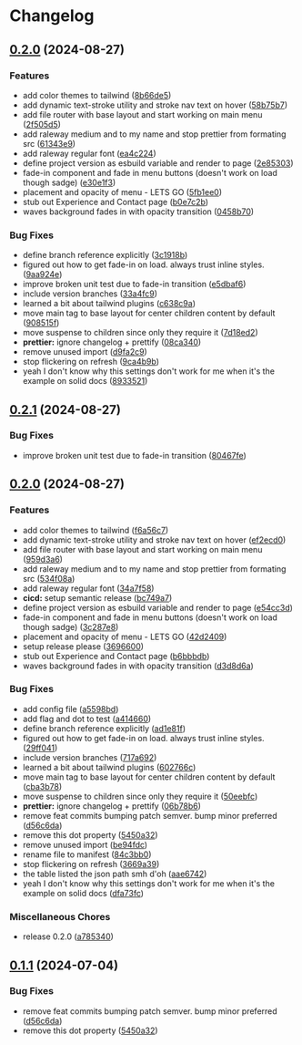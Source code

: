 # Changelog

## [0.2.0](https://github.com/Jakob-Strobl/portfolio/compare/v0.1.1...v0.2.0) (2024-08-27)


### Features

* add color themes to tailwind ([8b66de5](https://github.com/Jakob-Strobl/portfolio/commit/8b66de51876fed60baac226e66e781041931e16f))
* add dynamic text-stroke utility and stroke nav text on hover ([58b75b7](https://github.com/Jakob-Strobl/portfolio/commit/58b75b74970873fae4d5d860e47dc644cde77194))
* add file router with base layout and start working on main menu ([2f505d5](https://github.com/Jakob-Strobl/portfolio/commit/2f505d583d1e4e8aaca312b8ea466d8245ea8b3d))
* add raleway medium and to my name and stop prettier from formating src ([61343e9](https://github.com/Jakob-Strobl/portfolio/commit/61343e920b63a0cfa3115b4cdc0aba1e0bcc153d))
* add raleway regular font ([ea4c224](https://github.com/Jakob-Strobl/portfolio/commit/ea4c22455b78b7e8f516474731dd6f0df8feb929))
* define project version as esbuild variable and render to page ([2e85303](https://github.com/Jakob-Strobl/portfolio/commit/2e85303c94151a5464f564e7d83cb82c96d58c3b))
* fade-in component and fade in menu buttons (doesn't work on load though sadge) ([e30e1f3](https://github.com/Jakob-Strobl/portfolio/commit/e30e1f337a7f039d47b5f34454d8fa58ba8c7e84))
* placement and opacity of menu - LETS GO ([5fb1ee0](https://github.com/Jakob-Strobl/portfolio/commit/5fb1ee0aea539e29a434d0aa07268151d138dae0))
* stub out Experience and Contact page ([b0e7c2b](https://github.com/Jakob-Strobl/portfolio/commit/b0e7c2ba54ce2c4ed0e1f0cfea60e01f7de75619))
* waves background fades in with opacity transition ([0458b70](https://github.com/Jakob-Strobl/portfolio/commit/0458b7077c49cacc9456d414ba4165be2027bd9e))


### Bug Fixes

* define branch reference explicitly ([3c1918b](https://github.com/Jakob-Strobl/portfolio/commit/3c1918b408ca53156a1391893d3d192cce250f61))
* figured out how to get fade-in on load. always trust inline styles. ([9aa924e](https://github.com/Jakob-Strobl/portfolio/commit/9aa924eb15abb9a88d057046906726766eb6b19d))
* improve broken unit test due to fade-in transition ([e5dbaf6](https://github.com/Jakob-Strobl/portfolio/commit/e5dbaf649baf263df48ceeb287a67a844cb49ae2))
* include version branches ([33a4fc9](https://github.com/Jakob-Strobl/portfolio/commit/33a4fc9d19beabee260c7f3cb13040241ba7d880))
* learned a bit about tailwind plugins ([c638c9a](https://github.com/Jakob-Strobl/portfolio/commit/c638c9a811cb748e18591b56b185c126aa22d2c7))
* move main tag to base layout for center children content by default ([908515f](https://github.com/Jakob-Strobl/portfolio/commit/908515f02ef6e216cb666c0eab89786fb110edcd))
* move suspense to children since only they require it ([7d18ed2](https://github.com/Jakob-Strobl/portfolio/commit/7d18ed27151db5bcb7d658f06f3836ba499c6dc2))
* **prettier:** ignore changelog + prettify ([08ca340](https://github.com/Jakob-Strobl/portfolio/commit/08ca34026a01d2f5cb19167776d083e3426727cc))
* remove unused import ([d9fa2c9](https://github.com/Jakob-Strobl/portfolio/commit/d9fa2c989327b0dabc69d20de769feba075757ef))
* stop flickering on refresh ([9ca4b9b](https://github.com/Jakob-Strobl/portfolio/commit/9ca4b9bef8a0f2b19cb674c19425115aecf24e12))
* yeah I don't know why this settings don't work for me when it's the example on solid docs ([8933521](https://github.com/Jakob-Strobl/portfolio/commit/89335217463374d51a887bd00423448039b1de95))

## [0.2.1](https://github.com/Jakob-Strobl/portfolio/compare/v0.2.0...v0.2.1) (2024-08-27)


### Bug Fixes

* improve broken unit test due to fade-in transition ([80467fe](https://github.com/Jakob-Strobl/portfolio/commit/80467feff2e7247e5eb346c02332ad4c9a76261b))

## [0.2.0](https://github.com/Jakob-Strobl/portfolio/compare/v0.14.0...v0.2.0) (2024-08-27)


### Features

* add color themes to tailwind ([f6a56c7](https://github.com/Jakob-Strobl/portfolio/commit/f6a56c7316283a3513b3b8f28637e3ecd7bf41e3))
* add dynamic text-stroke utility and stroke nav text on hover ([ef2ecd0](https://github.com/Jakob-Strobl/portfolio/commit/ef2ecd05ba9f86571d0d09a091ba7d49cae22edc))
* add file router with base layout and start working on main menu ([959d3a6](https://github.com/Jakob-Strobl/portfolio/commit/959d3a6a40a9ed51230da6e0b5b910f05feee06f))
* add raleway medium and to my name and stop prettier from formating src ([534f08a](https://github.com/Jakob-Strobl/portfolio/commit/534f08adccb55350ef75df7e05d8ccc9dc887faf))
* add raleway regular font ([34a7f58](https://github.com/Jakob-Strobl/portfolio/commit/34a7f58400fc57c153ae07a9cde9131f8079e04d))
* **cicd:** setup semantic release ([bc749a7](https://github.com/Jakob-Strobl/portfolio/commit/bc749a75b03daad7b3c4d54550b1ded6c1fd0f32))
* define project version as esbuild variable and render to page ([e54cc3d](https://github.com/Jakob-Strobl/portfolio/commit/e54cc3d2d349e6a134c1f3c0e4788b6acaf2d102))
* fade-in component and fade in menu buttons (doesn't work on load though sadge) ([3c287e8](https://github.com/Jakob-Strobl/portfolio/commit/3c287e8e040576be2f0c6b19874bdbfd17b0a20e))
* placement and opacity of menu - LETS GO ([42d2409](https://github.com/Jakob-Strobl/portfolio/commit/42d2409f8041b1a8ed27a7750b1e5aa533cdb05e))
* setup release please ([3696600](https://github.com/Jakob-Strobl/portfolio/commit/3696600d048681b575b2a101220537d075e845b2))
* stub out Experience and Contact page ([b6bbbdb](https://github.com/Jakob-Strobl/portfolio/commit/b6bbbdb722aaf1f1c791f0b417e267a31e20e252))
* waves background fades in with opacity transition ([d3d8d6a](https://github.com/Jakob-Strobl/portfolio/commit/d3d8d6a3f79d7c6c8ede0a78e0aac02572a35918))


### Bug Fixes

* add config file ([a5598bd](https://github.com/Jakob-Strobl/portfolio/commit/a5598bd18afc681e5e9d83bf7b720f022613b94c))
* add flag and dot to test ([a414660](https://github.com/Jakob-Strobl/portfolio/commit/a414660abb5bb40af5fa5146cd773006ead0048f))
* define branch reference explicitly ([ad1e81f](https://github.com/Jakob-Strobl/portfolio/commit/ad1e81fdb97219cc846b549abe26f12fe78fe711))
* figured out how to get fade-in on load. always trust inline styles. ([29ff041](https://github.com/Jakob-Strobl/portfolio/commit/29ff041d5e60f50d29fcc2e50336fe8b09505f96))
* include version branches ([717a692](https://github.com/Jakob-Strobl/portfolio/commit/717a692756006bcb9bc8ad6123fc7ed08f0d159f))
* learned a bit about tailwind plugins ([602766c](https://github.com/Jakob-Strobl/portfolio/commit/602766c6089b3166879d76017c668f7e8c086b98))
* move main tag to base layout for center children content by default ([cba3b78](https://github.com/Jakob-Strobl/portfolio/commit/cba3b78410ebb33c114850461ba4b0ccd9cbf90d))
* move suspense to children since only they require it ([50eebfc](https://github.com/Jakob-Strobl/portfolio/commit/50eebfc739aeb653e6040c2f71e9ca28b4d3e285))
* **prettier:** ignore changelog + prettify ([06b78b6](https://github.com/Jakob-Strobl/portfolio/commit/06b78b69fefd8ab94b667dc2a12a5141e336ea6c))
* remove feat commits bumping patch semver. bump minor preferred ([d56c6da](https://github.com/Jakob-Strobl/portfolio/commit/d56c6dadc3ad3b5cf3ffaf14f1ddffe0c5820208))
* remove this dot property ([5450a32](https://github.com/Jakob-Strobl/portfolio/commit/5450a32ed2a14252e54d66fc4fbc90b21ba40e33))
* remove unused import ([be94fdc](https://github.com/Jakob-Strobl/portfolio/commit/be94fdcfdb1b95760db9e393f4437dfb612e8c43))
* rename file to manifest ([84c3bb0](https://github.com/Jakob-Strobl/portfolio/commit/84c3bb0f1da1e20d1402ce16d80d5585dcb8e762))
* stop flickering on refresh ([3669a39](https://github.com/Jakob-Strobl/portfolio/commit/3669a39649ab99e6a2d3d554a59bb6ae0759583f))
* the table listed the json path smh d'oh ([aae6742](https://github.com/Jakob-Strobl/portfolio/commit/aae674266d28791bd3594283c2334bc57b8b10bb))
* yeah I don't know why this settings don't work for me when it's the example on solid docs ([dfa73fc](https://github.com/Jakob-Strobl/portfolio/commit/dfa73fc3781021582925d6c318bc520d2e175662))


### Miscellaneous Chores

* release 0.2.0 ([a785340](https://github.com/Jakob-Strobl/portfolio/commit/a78534087bddf292e74bdb795d50735a761d5529))

## [0.1.1](https://github.com/Jakob-Strobl/portfolio/compare/v0.1.0...v0.1.1) (2024-07-04)


### Bug Fixes

* remove feat commits bumping patch semver. bump minor preferred ([d56c6da](https://github.com/Jakob-Strobl/portfolio/commit/d56c6dadc3ad3b5cf3ffaf14f1ddffe0c5820208))
* remove this dot property ([5450a32](https://github.com/Jakob-Strobl/portfolio/commit/5450a32ed2a14252e54d66fc4fbc90b21ba40e33))
